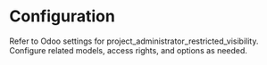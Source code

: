 # Configuration

Refer to Odoo settings for project_administrator_restricted_visibility. Configure related models, access rights, and options as needed.
